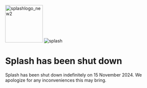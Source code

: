 <p align="left">
  <img src="https://github.com/Splash-Media-Co/.github/assets/103071021/b68370f6-9f20-499d-9371-1a5955be8861" alt="splashlogo_new2" width="120" height="120">
  <img src="https://github.com/Splash-Media-Co/.github/assets/103071021/a7df6d79-6eea-46de-b3ce-cd34c1487fed" alt="splash">
</p>

<h1 align="left">Splash has been shut down</h1>
<p align="left">
  Splash has been shut down indefinitely on 15 November 2024. We apologize for any inconveniences this may bring.
</p>
